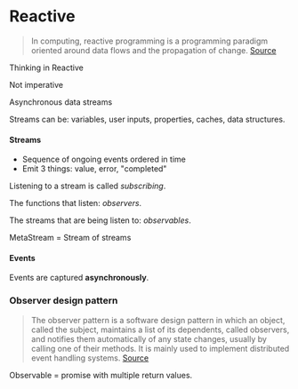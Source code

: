 # Reactive

>In computing, reactive programming is a programming paradigm oriented around data flows and the propagation of change. [Source](https://www.google.ro/url?sa=t&rct=j&q=&esrc=s&source=web&cd=2&cad=rja&uact=8&ved=0CCIQFjABahUKEwii7q6Up-_HAhWDxxQKHTYuD1g&url=https%3A%2F%2Fen.wikipedia.org%2Fwiki%2FReactive_programming&usg=AFQjCNFHMDRIfmm0ryMlnKpuMO3GDoOrdw&sig2=1Xx9UZHG9nF2OVfudIWF2g&bvm=bv.102537793,bs.2,d.bGg)

Thinking in Reactive

Not imperative

Asynchronous data streams

Streams can be: variables, user inputs, properties, caches, data structures.

#### Streams
* Sequence of ongoing events ordered in time
* Emit 3 things: value, error, "completed"

Listening to a stream is called *subscribing*.

The functions that listen: *observers*.

The streams that are being listen to: *observables*.

MetaStream = Stream of streams

#### Events
Events are captured **asynchronously**.

### Observer design pattern

>The observer pattern is a software design pattern in which an object, called the subject, maintains a list of its dependents, called observers, and notifies them automatically of any state changes, usually by calling one of their methods. It is mainly used to implement distributed event handling systems. [Source](https://en.wikipedia.org/wiki/Observer_pattern)

Observable = promise with multiple return values.
